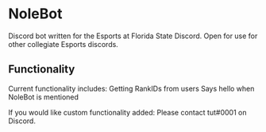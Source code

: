 # NoleBot
Discord bot written for the Esports at Florida State Discord. Open for use for other collegiate Esports discords.

## Functionality
Current functionality includes:
Getting RankIDs from users
Says hello when NoleBot is mentioned

If you would like custom functionality added: Please contact tut#0001 on Discord.
